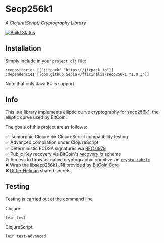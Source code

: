 # Secp256k1
*A Clojure(Script) Cryptography Library*

[![Build Status](https://travis-ci.org/Sepia-Officinalis/secp256k1.svg)](https://travis-ci.org/Sepia-Officinalis/secp256k1)

## Installation

Simply include in your `project.clj` file:

```
:repositories [["jitpack" "https://jitpack.io"]]
:dependencies [[com.github.Sepia-Officinalis/secp256k1 "1.0.3"]]
```

Note that only Java 8+ is support.

## Info

This is a library implements elliptic curve cryptography for [secp256k1](https://en.bitcoin.it/wiki/Secp256k1), the elliptic curve used by BitCoin.

The goals of this project are as follows:

✅ Isomorphic Clojure ⇔ ClojureScript compatibility testing<br/>
✅ Advanced compilation under ClojureScript<br/>
✅ Deterministic ECDSA signatures via [RFC 6979](https://tools.ietf.org/html/rfc6979)<br/>
✅ Public Key recovery via BitCoin's [_recovery id_](https://github.com/bitcoin-core/secp256k1/blob/269d4227038b188128353235a272a8f030c307b1/include/secp256k1_recovery.h#L28) scheme<br/>
½ Access to browser native cryptographic primitives in [`crypto.subtle`](https://developer.mozilla.org/en-US/docs/Web/API/SubtleCrypto)<br/>
❌ Wrap the libsecp256k1 JNI provided by [BitCoin Core](https://github.com/bitcoin-core/secp256k1/tree/master/src/java)<br/>
❌ [Diffie-Helman](https://en.wikipedia.org/wiki/Diffie%E2%80%93Hellman_key_exchange) shared secrets<br/>

## Testing

Testing is carried out at the command line

Clojure:

    lein test


ClojureScript:

    lein test-advanced

